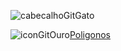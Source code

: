 
![cabecalhoGitGato](https://github.com/brunamota/POO/assets/66503956/360e6a78-cd39-4bf3-93ab-765be4531357)

![iconGitOuro](https://github.com/brunamota/POO/assets/66503956/bed2793a-80f4-41e2-a646-16ee0f117684)[Poligonos](https://github.com/brunamota/POO/tree/main/Poligono)
